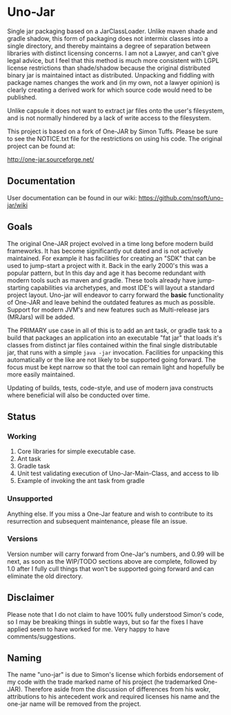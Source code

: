 # Uno-Jar

Single jar packaging based on a JarClassLoader. Unlike maven shade and gradle shadow, this form of packaging
does not intermix classes into a single directory, and thereby maintains a degree of separation between
libraries with distinct licensing concerns. I am not a Lawyer, and can't give legal advice, but I feel that
this method is much more consistent with LGPL license restrictions than shade/shadow because the original
distributed binary jar is maintained intact as distributed. Unpacking and fiddling with package names 
changes the work and (in my own, not a lawyer opinion) is clearly creating a derived work 
for which source code would need to be published. 

Unlike capsule it does not want to extract jar files onto the user's filesystem, and is not normally hindered by
a lack of write access to the filesystem.

This project is based on a fork of One-JAR by Simon Tuffs. Please be sure to see the NOTICE.txt file
for the restrictions on using his code. The original project can be found at:

http://one-jar.sourceforge.net/

## Documentation
User documentation can be found in our wiki: https://github.com/nsoft/uno-jar/wiki

## Goals

The original One-JAR project evolved in a time long before modern build frameworks. It has become 
significantly out dated and is not actively maintained. For example it has facilities for
creating an "SDK" that can be used to jump-start a project with it. Back in the early 2000's this
was a popular pattern, but In this day and age it has become redundant with modern
tools such as maven and gradle. These tools already have jump-starting capabilities via archetypes, and most IDE's 
will layout a standard project layout. Uno-jar will endeavor to carry forward the **basic** functionality
of One-JAR and leave behind the outdated features as much as possible. Support for modern JVM's and new features such as 
Multi-release jars (MRJars) will be added. 

The PRIMARY use case in all of this is to add an ant task, or gradle task to a build that packages an application
into an executable "fat jar" that loads it's classes from distinct jar files contained within the final
single distributable jar, that runs with a simple `java -jar` invocation. Facilities for unpacking this automatically 
or the like are not likely to be supported going forward. The focus must be kept narrow so that the tool can remain 
light and hopefully be more easily maintained. 

Updating of builds, tests, code-style, and use of modern java constructs where beneficial will also be 
conducted over time.

## Status

### Working
1. Core libraries for simple executable case.
1. Ant task
1. Gradle task
1. Unit test validating execution of Uno-Jar-Main-Class, and access to lib
1. Example of invoking the ant task from gradle

### Unsupported
Anything else. If you miss a One-Jar feature and wish to contribute to its resurrection and subsequent 
maintenance, please file an issue.

### Versions
Version number will carry forward from One-Jar's numbers, and 0.99 will be next, as soon as the WIP/TODO
sections above are complete, followed by 1.0 after I fully cull things that won't be supported going 
forward and can eliminate the old directory.

## Disclaimer 
Please note that I do not claim to have 100% fully understood Simon's code, so I may be breaking things 
in subtle ways, but so far the fixes I have applied seem to have worked for me. Very happy to have 
comments/suggestions. 

## Naming
The name "uno-jar" is due to Simon's license which forbids endorsement of my code 
with the trade marked name of his project (he trademarked One-JAR). Therefore aside
from the discussion of differences from his wokr, attributions to his antecedent work 
and required licenses his name and the one-jar name will be removed from the project.
